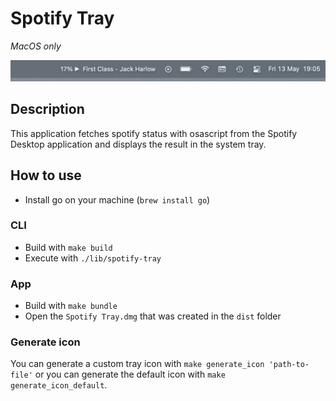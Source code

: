 # Spotify Tray

_MacOS only_

![preview](./preview.png)

## Description

This application fetches spotify status with osascript from the Spotify Desktop application and displays the result in the system tray.

## How to use

- Install go on your machine (`brew install go`)

### CLI

- Build with `make build`
- Execute with `./lib/spotify-tray`

### App

- Build with `make bundle`
- Open the `Spotify Tray.dmg` that was created in the `dist` folder

### Generate icon

You can generate a custom tray icon with `make generate_icon 'path-to-file'` or you can generate the default icon with `make generate_icon_default`.
